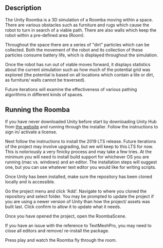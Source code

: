 ## Description
The Unity Roomba is a 3D simulation of a Roomba moving within a space. There are various obstacles such as furniture and rugs which cause the robot to turn in search of a viable path. There are also walls which keep the robot within a pre-defined area (Room).

Throughout the space there are a series of "dirt" particles which can be collected. Both the movement of the robot and its collection of these particles consume battery life, which is displayed throughout the simulation.

Once the robot has run out of viable moves forward, it displays statistics about the current simulation such as how much of the potential grid was explored (the potential is based on all locations which contain a tile or dirt, as furniture/ walls cannot be traversed).

Future iterations will examine the effectiveness of various pathing algorithms in different kinds of spaces. 


## Running the Roomba

If you have never downloaded Unity before start by downloading Unity Hub from [the website](https://unity.com/download) and running through the installer. Follow the instructions to sign in/ activate a license.

Next follow the instructions to install the 2019 LTS release. Future iterations of the project may involve upgrading, but we will keep to this LTS for now. This is notoriously a very finicky process and may take a few tries. At the minimum you will need to install build support for whichever OS you are running (mac vs. windows) and an editor. The installation steps will suggest one, but you can use whatever text editor you would like for writing scripts. 

Once Unity has been installed, make sure the repository has been cloned locally and is accessible. 

Go the project menu and click 'Add'. Navigate to where you cloned the repository and select folder. You may be prompted to update the project if you are using a newer version of Unity than how the project/ assets was built last. Click confirm to allow it to update what it needs.

Once you have opened the project, open the RoombaScene. 

If you have an issue with the reference to TextMeshPro, you may need to close all editors and remove/ re-install the package.

Press play and watch the Roomba fly through the room.